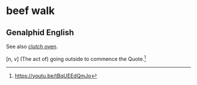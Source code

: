 # beef walk
## Genalphid English

See also [clutch oven](clutch-oven.md).

[n, v] (The act of) going outside to commence the Quote.[^1]

[^1]: <https://youtu.be/tBqUEEdQmJo>